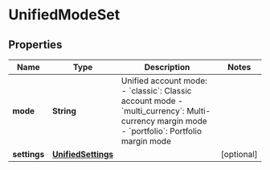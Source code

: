 
# UnifiedModeSet

## Properties

Name | Type | Description | Notes
------------ | ------------- | ------------- | -------------
**mode** | **String** | Unified account mode:  - &#x60;classic&#x60;: Classic account mode - &#x60;multi_currency&#x60;: Multi-currency margin mode - &#x60;portfolio&#x60;: Portfolio margin mode  | 
**settings** | [**UnifiedSettings**](UnifiedSettings.md) |  |  [optional]

